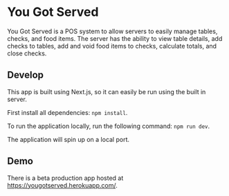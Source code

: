 # You Got Served

You Got Served is a POS system to allow servers to easily manage tables, checks, and food items. The server has the ability to view table details, add checks to tables, add and void food items to checks, calculate totals, and close checks.

## Develop

This app is built using Next.js, so it can easily be run using the built in server.

First install all dependencies: `npm install`.

To run the application locally, run the following command: `npm run dev`.

The application will spin up on a local port.

## Demo

There is a beta production app hosted at https://yougotserved.herokuapp.com/.

